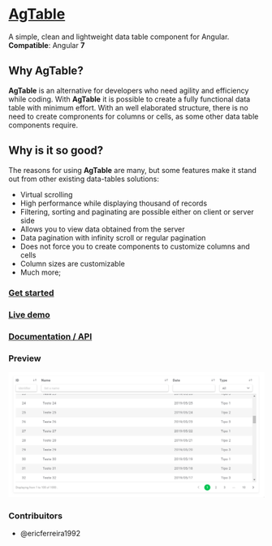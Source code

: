 # [AgTable](https://ericferreira1992.github.io/ag-table)

A simple, clean and lightweight data table component for Angular.
**Compatible**: Angular **7**

## Why AgTable?

**AgTable** is an alternative for developers who need agility and efficiency while coding.
With **AgTable** it is possible to create a fully functional data table with minimum effort. With an well elaborated structure, there is no need to create compronents for columns or cells, as some other data table components require.

## Why is it so good?

The reasons for using **AgTable** are many, but some features make it stand out from other existing data-tables solutions:

- Virtual scrolling
- High performance while displaying thousand of records
- Filtering, sorting and paginating are possible either on client or server side
- Allows you to view data obtained from the server
- Data pagination with infinity scroll or regular pagination
- Does not force you to create components to customize columns and cells
- Column sizes are customizable
- Much more;

### [Get started](https://ericferreira1992.github.io/ag-table)

### [Live demo](https://ericferreira1992.github.io/ag-table/#/demo/client-side)

### [Documentation / API](https://ericferreira1992.github.io/ag-table/#/api)

### Preview
![](preview.gif)


### Contribuitors
- @ericferreira1992